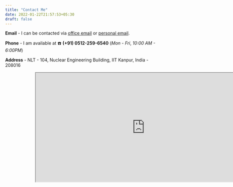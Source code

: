 ```yaml
---
title: "Contact Me"
date: 2022-01-22T21:57:53+05:30
draft: false
---
```



**Email** - I can be contacted via [office email](mailto:dchanda@iitk.ac.in) or [personal email](mailto:dchanda.physics@gmail.com).

**Phone** - I am available at :phone: **(+91) 0512-259-6540** 
            (_Mon - Fri_, _10:00 AM - 6:00PM_)

**Address** - NLT - 104, Nuclear Engineering Building, IIT Kanpur, India - 208016

<div class="mapouter"><div class="gmap_canvas"><iframe width="700" height="350" id="gmap_canvas" src="https://maps.google.com/maps?q=Soft%20and%20Active%20Matter%20Lab,%20IIT%20Kanpur&t=&z=15&ie=UTF8&iwloc=&output=embed" frameborder="1" scrolling="no" marginheight="0" marginwidth="0"></iframe>
<br>
<style>.mapouter{position:relative;text-align:right;height:500px;width:800px;}</style>
<style>.gmap_canvas {overflow:hidden;background:none!important;height:500px;width:800px;}</style>
</div></div>